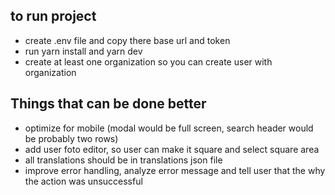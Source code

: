## to run project
 - create .env file and copy there base url and token 
 - run yarn install and yarn dev
 - create at least one organization so you can create user with organization

 ## Things that can be done better
  - optimize for mobile (modal would be full screen, search header would be probably two rows)
  - add user foto editor, so user can make it square and select square area
  - all translations should be in translations json file
  - improve error handling, analyze error message and tell user that the why the action was unsuccessful
